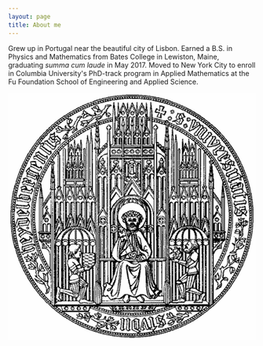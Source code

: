 ```yaml
---
layout: page
title: About me
---
```



Grew up in Portugal near the beautiful city of Lisbon. Earned a B.S. in Physics and Mathematics from Bates College in Lewiston, Maine, graduating *summa cum laude* in May 2017. Moved to New York City to enroll in Columbia University's PhD-track program in Applied Mathematics at the Fu Foundation School of Engineering and Applied Science.

![Heidelberg University seal](/img/heidelberg_uni.png) <!-- .element height="50%" width="50%" -->

